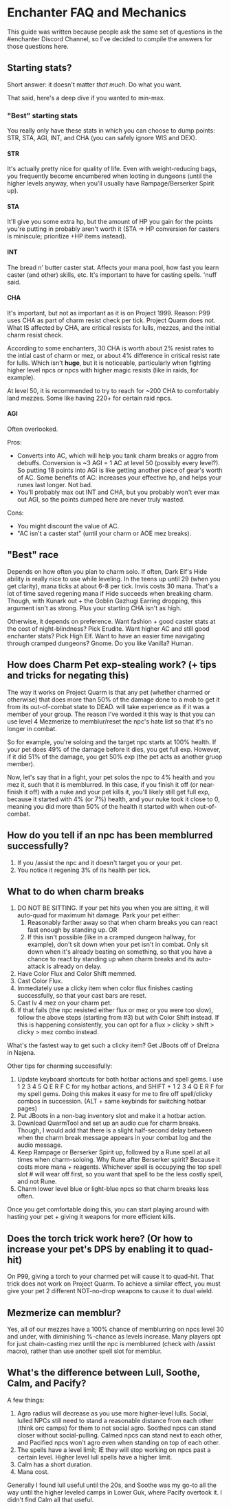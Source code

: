 # Enchanter FAQ and Mechanics

This guide was written because people ask the same set of questions in the #enchanter Discord Channel, so I've decided to compile the answers for those questions here.

## Starting stats?

Short answer: it doesn't matter *that much*. Do what you want.

That said, here's a deep dive if you wanted to min-max.

### "Best" starting stats

You really only have these stats in which you can choose to dump points: STR, STA, AGI, INT, and CHA (you can safely ignore WIS and DEX).

#### STR
It's actually pretty nice for quality of life. Even with weight-reducing bags, you frequently become encumbered when looting in dungeons (until the higher levels anyway, when you'll usually have Rampage/Berserker Spirit up).

#### STA
It'll give you some extra hp, but the amount of HP you gain for the points you're putting in probably aren't worth it (STA -> HP conversion for casters is miniscule; prioritize +HP items instead).

#### INT
The bread n' butter caster stat. Affects your mana pool, how fast you learn caster (and other) skills, etc. It's important to have for casting spells. 'nuff said.

#### CHA
It's important, but not as important as it is on Project 1999. Reason: P99 uses CHA as part of charm resist check per tick. Project Quarm does not. What IS affected by CHA, are critical resists for lulls, mezzes, and the initial charm resist check.

According to some enchanters, 30 CHA is worth about 2% resist rates to the intial cast of charm or mez, or about 4% difference in critical resist rate for lulls. Which isn't **huge**, but it is noticeable, particularly when fighting higher level npcs or npcs with higher magic resists (like in raids, for example).

At level 50, it is recommended to try to reach for ~200 CHA to comfortably land mezzes. Some like having 220+ for certain raid npcs.

#### AGI
Often overlooked.

Pros:
* Converts into AC, which will help you tank charm breaks or aggro from debuffs. Conversion is ~3 AGI = 1 AC at level 50 (possibly every level?). So putting 18 points into AGI is like getting another piece of gear's worth of AC. Some benefits of AC: increases your effective hp, and helps your runes last longer. Not bad.
* You'll probably max out INT and CHA, but you probably won't ever max out AGI, so the points dumped here are never truly wasted.

Cons:
* You might discount the value of AC.
* "AC isn't a caster stat" (until your charm or AOE mez breaks).

## "Best" race

Depends on how often you plan to charm solo. If often, Dark Elf's Hide ability is really nice to use while leveling. In the teens up until 29 (when you get clarity), mana ticks at about 6-8 per tick. Invis costs 30 mana. That's a lot of time saved regening mana if Hide succeeds when breaking charm. Though, with Kunark out + the Goblin Gazhugi Earring dropping, this argument isn't as strong. Plus your starting CHA isn't as high.

Otherwise, it depends on preference. Want fashion + good caster stats at the cost of night-blindness? Pick Erudite. Want higher AC and still good enchanter stats? Pick High Elf. Want to have an easier time navigating through cramped dungeons? Gnome. Do you like Vanilla? Human.

## How does Charm Pet exp-stealing work? (+ tips and tricks for negating this)

The way it works on Project Quarm is that any pet (whether charmed or otherwise) that does more than 50% of the damage done to a mob to get it from its out-of-combat state to DEAD. will take experience as if it was a member of your group. The reason I've worded it this way is that you can use level 4 Mezmerize to memblur/reset the npc's hate list so that it's no longer in combat.

So for example, you're soloing and the target npc starts at 100% health. If your pet does 49% of the damage before it dies, you get full exp. However, if it did 51% of the damage, you get 50% exp (the pet acts as another gruop member).

Now, let's say that in a fight, your pet solos the npc to 4% health and you mez it, such that it is memblurred. In this case, if you finish it off (or near-finish it off) with a nuke and your pet kills it, you'll likely still get full exp, because it started with 4% (or 7%) health, and your nuke took it close to 0, meaning you did more than 50% of the health it started with when out-of-combat.

## How do you tell if an npc has been memblurred successfully?

1. If you /assist the npc and it doesn't target you or your pet.
2. You notice it regening 3% of its health per tick.

## What to do when charm breaks

1. DO NOT BE SITTING. If your pet hits you when you are sitting, it will auto-quad for maximum hit damage. Park your pet either:
    1. Reasonably farther away so that when charm breaks you can react fast enough by standing up. OR
    2. If this isn't possible (like in a cramped dungeon hallway, for example), don't sit down when your pet isn't in combat. Only sit down when it's already beating on something, so that you have a chance to react by standing up when charm breaks and its auto-attack is already on delay.
2. Have Color Flux and Color Shift memmed.
3. Cast Color Flux.
4. Immediately use a clicky item when color flux finishes casting successfully, so that your cast bars are reset.
5. Cast lv 4 mez on your charm pet.
6. If that fails (the npc resisted either flux or mez or you were too slow), follow the above steps (starting from #3) but with Color Shift instead. If this is happening consistently, you can opt for a flux > clicky > shift > clicky > mez combo instead.

What's the fastest way to get such a clicky item? Get JBoots off of Drelzna in Najena.

Other tips for charming successfully:
1. Update keyboard shortcuts for both hotbar actions and spell gems. I use 1 2 3 4 5 Q E R F C for my hotbar actions, and SHIFT + 1 2 3 4 Q E R F for my spell gems. Doing this makes it easy for me to fire off spell/clicky combos in succession. (ALT + same keybinds for switching hotbar pages)
2. Put JBoots in a non-bag inventory slot and make it a hotbar action.
3. Download QuarmTool and set up an audio cue for charm breaks. Though, I would add that there is a slight half-second delay between when the charm break message appears in your combat log and the audio message.
4. Keep Rampage or Berserker Spirit up, followed by a Rune spell at all times when charm-soloing. Why Rune after Berserker spirit? Because it costs more mana + reagents. Whichever spell is occupying the top spell slot # will wear off first, so you want that spell to be the less costly spell, and not Rune.
5. Charm lower level blue or light-blue npcs so that charm breaks less often.

Once you get comfortable doing this, you can start playing around with hasting your pet + giving it weapons for more efficient kills.

## Does the torch trick work here? (Or how to increase your pet's DPS by enabling it to quad-hit)

On P99, giving a torch to your charmed pet will cause it to quad-hit. That trick does not work on Project Quarm. To achieve a similar effect, you must give your pet 2 different NOT-no-drop weapons to cause it to dual wield.

## Mezmerize can memblur?

Yes, all of our mezzes have a 100% chance of memblurring on npcs level 30 and under, with diminishing %-chance as levels increase. Many players opt for just chain-casting mez until the npc is memblurred (check with /assist macro), rather than use another spell slot for memblur.

## What's the difference between Lull, Soothe, Calm, and Pacify?

A few things:
1. Agro radius will decrease as you use more higher-level lulls. Social, lulled NPCs still need to stand a reasonable distance from each other (think orc camps) for them to not social agro. Soothed npcs can stand closer without social-pulling. Calmed npcs can stand next to each other, and Pacified npcs won't agro even when standing on top of each other.
2. The spells have a level limit; IE they will stop working on npcs past a certain level. Higher level lull spells have a higher limit.
3. Calm has a short duration.
4. Mana cost.

Generally I found lull useful until the 20s, and Soothe was my go-to all the way until the higher leveled camps in Lower Guk, where Pacify overtook it. I didn't find Calm all that useful.

